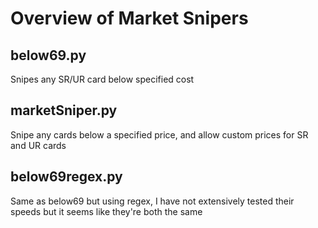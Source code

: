 # Overview of Market Snipers

## below69.py

Snipes any SR/UR card below specified cost

## marketSniper.py

Snipe any cards below a specified price, and allow custom prices for SR and UR cards

## below69regex.py

Same as below69 but using regex, I have not extensively tested their speeds but it seems like they're both the same

